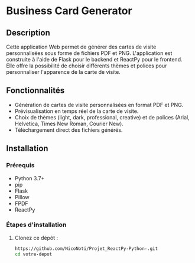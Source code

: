 # Business Card Generator

## Description
Cette application Web permet de générer des cartes de visite personnalisées sous forme de fichiers PDF et PNG. L'application est construite à l'aide de Flask pour le backend et ReactPy pour le frontend. Elle offre la possibilité de choisir différents thèmes et polices pour personnaliser l'apparence de la carte de visite.

## Fonctionnalités
- Génération de cartes de visite personnalisées en format PDF et PNG.
- Prévisualisation en temps réel de la carte de visite.
- Choix de thèmes (light, dark, professional, creative) et de polices (Arial, Helvetica, Times New Roman, Courier New).
- Téléchargement direct des fichiers générés.

## Installation

### Prérequis
- Python 3.7+
- pip
- Flask
- Pillow
- FPDF
- ReactPy

### Étapes d'installation
1. Clonez ce dépôt :
   ```bash
   https://github.com/NicoNoti/Projet_ReactPy-Python-.git
   cd votre-depot

